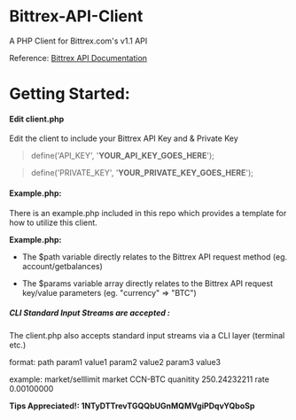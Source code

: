 Bittrex-API-Client
==================
A PHP Client for Bittrex.com's v1.1 API

Reference: [Bittrex API Documentation](https://bittrex.com/Home/Api)


# Getting Started:


#### Edit client.php
Edit the client to include your Bittrex API Key and & Private Key


>define('API_KEY', '**YOUR_API_KEY_GOES_HERE**');

>define('PRIVATE_KEY', '**YOUR_PRIVATE_KEY_GOES_HERE**');


#### Example.php:
There is an example.php included in this repo which provides a template for how to utilize this client.


**Example.php:**

- The $path variable directly relates to the Bittrex API request method (eg. account/getbalances)

- The $params variable array directly relates to the Bittrex API request key/value parameters (eg. "currency" => "BTC")


##### CLI Standard Input Streams are accepted :
The client.php also accepts standard input streams via a CLI layer (terminal etc.)

format: path param1 value1 param2 value2 param3 value3

example: market/selllimit market CCN-BTC quanitity 250.24232211 rate 0.00100000



**Tips Appreciated!: 1NTyDTTrevTGQQbUGnMQMVgiPDqvYQboSp**
